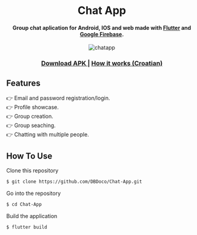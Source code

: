 
<h1 align="center">
  Chat App
  <br>
</h1>

<h4 align="center">Group chat aplication for Android, IOS and web made with <a href="https://flutter.dev/">Flutter</a> and <a href="https://firebase.google.com/">Google Firebase</a>.</h4>

<p align="center">
  <img src="https://media1.giphy.com/media/v1.Y2lkPTc5MGI3NjExNzcxNzRlMmVlNThkM2U0YmRlYWNlNjgyOWNjM2RjZTgxMTU2NmU0MCZlcD12MV9pbnRlcm5hbF9naWZzX2dpZklkJmN0PWc/WMyEyQf0WksrUavek6/giphy.gif" alt="chatapp" />
</p>

<div align="center">
  <h3>
    <a href="https://mega.nz/file/0cIiRD4A#M1EXUr8MMF1UzgBrlBOihjZok99LWYUzCNdD8s5TvC0">
      Download APK
    </a>
    <span> | </span>
    <a href="https://mega.nz/file/NEhQSY4S#6xfjD9Vuge9JvolAZM3gxfmJJq9nwILYp9S0rYmy9SA">
      How it works (Croatian)
    </a>
</h3>
</div>

## Features
👉 Email and password registration/login.<br>
👉 Profile showcase.<br>
👉 Group creation.<br>
👉 Group seaching.<br>
👉 Chatting with multiple people.<br>


## How To Use

Clone this repository
```bash
$ git clone https://github.com/DBDoco/Chat-App.git
```

Go into the repository
```bash
$ cd Chat-App
```

Build the application
```bash
$ flutter build
```
